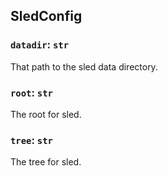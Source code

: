 ## SledConfig

### `datadir`: `str`

That path to the sled data directory.

### `root`: `str`

The root for sled.

### `tree`: `str`

The tree for sled.


